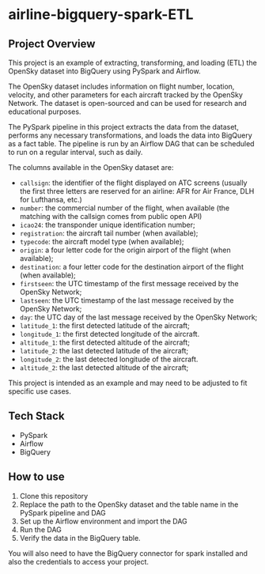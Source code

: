 # airline-bigquery-spark-ETL

## Project Overview

This project is an example of extracting, transforming, and loading (ETL) the OpenSky dataset into BigQuery using PySpark and Airflow.

The OpenSky dataset includes information on flight number, location, velocity, and other parameters for each aircraft tracked by the OpenSky Network. The dataset is open-sourced and can be used for research and educational purposes.

The PySpark pipeline in this project extracts the data from the dataset, performs any necessary transformations, and loads the data into BigQuery as a fact table. The pipeline is run by an Airflow DAG that can be scheduled to run on a regular interval, such as daily.

The columns available in the OpenSky dataset are:

- `callsign`: the identifier of the flight displayed on ATC screens (usually the first three letters are reserved for an airline: AFR for Air France, DLH for Lufthansa, etc.)
- `number`: the commercial number of the flight, when available (the matching with the callsign comes from public open API)
- `icao24`: the transponder unique identification number;
- `registration`: the aircraft tail number (when available);
- `typecode`: the aircraft model type (when available);
- `origin`: a four letter code for the origin airport of the flight (when available);
- `destination`: a four letter code for the destination airport of the flight (when available);
- `firstseen`: the UTC timestamp of the first message received by the OpenSky Network;
- `lastseen`: the UTC timestamp of the last message received by the OpenSky Network;
- `day`: the UTC day of the last message received by the OpenSky Network;
- `latitude_1`: the first detected latitude of the aircraft;
- `longitude_1`: the first detected longitude of the aircraft.
- `altitude_1`: the first detected altitude of the aircraft;
- `latitude_2`: the last detected latitude of the aircraft;
- `longitude_2`: the last detected longitude of the aircraft.
- `altitude_2`: the last detected altitude of the aircraft;

This project is intended as an example and may need to be adjusted to fit specific use cases.

## Tech Stack

- PySpark
- Airflow
- BigQuery

## How to use

1. Clone this repository
2. Replace the path to the OpenSky dataset and the table name in the PySpark pipeline and DAG
3. Set up the Airflow environment and import the DAG
4. Run the DAG
5. Verify the data in the BigQuery table.

You will also need to have the BigQuery connector for spark installed and also the credentials to access your project.
